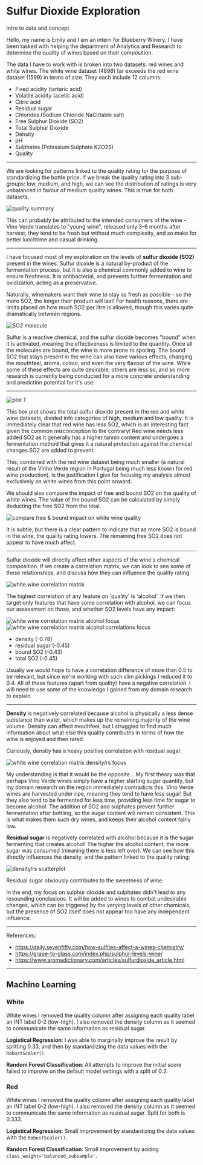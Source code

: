 # Sulfur Dioxide Exploration

Intro to data and concept

Hello, my name is Emily and I am an intern for Blueberry Winery. I have been tasked with helping the department of Analytics and Research to determine the quality of wines based on their composition.

The data I have to work with is broken into two datasets: red wines and white wines. The white wine dataset (4898) far exceeds the red wine dataset (1599) in terms of size. They each include 12 columns: 

- Fixed acidity (tartaric acid)
- Volatile acidity (acetic acid)
- Citric acid 
- Residual sugar
- Chlorides (Sodium Chloride NaCl/table salt)
- Free Sulphur Dioxide (SO2)
- Total Sulphur Dioxide
- Density
- pH
- Sulphates (Potassium Sulphate K2O2S)
- Quality

----

We are looking for patterns linked to the quality rating for the purpose of standardizing the bottle price. If we break the quality rating into 3 sub-groups: low, medium, and high, we can see the distribution of ratings is very unbalanced in favour of medium quality wines. This is true for both datasets.

![quality summary](assets/red-white-quality-summary.png)

This can probably be attributed to the intended consumers of the wine - Vino Verde translates to "young wine", released only 3-6 months after harvest, they tend to be fresh but without much complexity, and so make for better lunchtime and casual drinking. 

---

I have focused most of my exploration on the levels of **sulfur dioxide (SO2)** present in the wines. Sulfur dioxide is a natural by-product of the fermentation process, but it is also a chemical commonly added to wine to ensure freshness. It is antibacterial, and prevents further fermentation and oxidization, acting as a preservative. 

Naturally, winemakers want their wine to stay as fresh as possible - so the more SO2, the longer their product will last! For health reasons, there are limits placed on how much SO2 per litre is allowed, though this varies quite dramatically between regions.

![SO2 molecule](assets/SO2_molecule.png)

Sulfur is a reactive chemical, and the sulfur dioxide becomes "bound" when it is activated, meaning the effectiveness is limited to the quantity. Once all the molecules are bound, the wine is more prone to spoiling. The bound SO2 that stays present in the wine can also have various effects, changing the mouthfeel, aroma, colour, and even the very flavour of the wine. While some of these effects are quite desirable, others are less so, and so more research is currently being conducted for a more concrete understanding and prediction potential for it's use.

---

![plot 1](assets/boxplot-combined-quality-total.png)

This box plot shows the total sulfur dioxide present in the red and white wine datasets, divided into categories of high, medium and low quality. It is immediately clear that red wine has less SO2, which is an interesting fact given the common misconception to the contrary! Red wine needs less added SO2 as it generally has a higher tannin content and undergoes a fermentation method that gives it a natural protection against the chemical changes SO2 are added to prevent. 

This, combined with the red wine dataset being much smaller (a natural result of the Vinho Verde region in Portugal being much less known for red wine production), is the justification I give for focusing my analysis almost exclusively on white wines from this point onward.

We should also compare the impact of free and bound SO2 on the quality of white wines. The value of the bound SO2 can be calculated by simply deducting the free SO2 from the total.

![compare free & bound impact on white wine quality](assets/compare-free-bound-SO2-between-hml-quality-white.png)

It is subtle, but there is a clear pattern to indicate that as more SO2 is bound in the wine, the quality rating lowers. The remaining free SO2 does not appear to have much affect. 

---

Sulfur dioxide will directly affect other aspects of the wine's chemical composition. If we create a correlation matrix, we can look to see some of these relationships, and discuss how they can influence the quality rating.

![white wine correlation matrix](assets/white-correlation-matrix.png) 

The highest correlation of any feature on 'quality' is 'alcohol'. If we then target only features that have some correlation with alcohol, we can focus our assessment on those, and whether SO2 levels have any impact:

![white wine correlation matrix alcohol focus](assets/white-correlation-matrix-alcohol-focus.png)
![white wine correlation matrix alcohol correlations focus](assets/white-correlation-matrix-alcohol-extended-focus.png)

- density (-0.78)
- residual sugar (-0.45)
- bound SO2 (-0.43)
- total SO2 (-0.45)

Usually we would hope to have a correlation difference of more than 0.5 to be relevant, but since we're working with such slim pickings I reduced it to 0.4. All of these features (apart from quality) have a negative correlation. I will need to use some of the knowledge I gained from my domain research to explain.

---

**Density** is negatively correlated because alcohol is physically a less dense substance than water, which makes up the remaining majority of the wine volume. Density can affect mouthfeel, but I struggled to find much information about what else this quality contributes in terms of how the wine is enjoyed and then rated. 

Curiously, density has a heavy positive correlation with residual sugar. 

![white wine correlation matrix density/rs focus](assets/white-correlation-matrix-density-rs.png)

My understanding is that it would be the opposite... My first theory was that perhaps Vino Verde wines simply have a higher starting sugar quantity, but my domain research on the region immediately contradicts this. Vino Verde wines are harvested under ripe, meaning they tend to have _less_ sugar! But they also tend to be fermented for less time, providing less time for sugar to become alcohol. The addition of SO2 and sulphates prevent further fermentation after bottling, so the sugar content will remain consistent. This is what makes them such dry wines, and keeps their alcohol content fairly low. 

**Residual sugar** is negatively correlated with alcohol because it is the sugar fermenting that creates alcohol! The higher the alcohol content, the more sugar was consumed (meaning there is less left over). We can see how this directly influences the density, and the pattern linked to the quality rating:

![density/rs scatterplot](assets/residual-sugar-density-comparision.png)

Residual sugar obviously contributes to the sweetness of wine. 

In the end, my focus on sulphur dioxide and sulphates didn't lead to any resounding conclusions. It will be added to wines to combat undesirable changes, which can be triggered by the varying levels of other chemicals, but the presence of SO2 itself does not appear too have any independent influence. 

---

References:
- https://daily.sevenfifty.com/how-sulfites-affect-a-wines-chemistry/
- https://grape-to-glass.com/index.php/sulphur-levels-wine/
- https://www.aromadictionary.com/articles/sulfurdioxide_article.html

---

## Machine Learning

### White

White wines I removed the quality column after assigning each quality label an INT label 0-2 (low-high). I also removed the density column as it seemed to communicate the same information as residual sugar. 

**Logistical Regression**: I was able to marginally improve the result by splitting 0.33, and then by standardizing the data values with the `RobustScaler()`.

**Random Forest Classification**: All attempts to improve the initial score failed to improve on the default model settings with a split of 0.2. 

### Red

White wines I removed the quality column after assigning each quality label an INT label 0-2 (low-high). I also removed the density column as it seemed to communicate the same information as residual sugar. Split for both is 0.333.

**Logistical Regression**: Small improvement by standardizing the data values with the `RobustScaler()`.

**Random Forest Classification**: Small improvement by adding `class_weight='balanced_subsample'`.